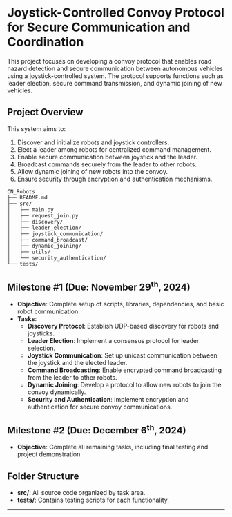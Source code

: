 # Joystick-Controlled Convoy Protocol for Secure Communication and Coordination

This project focuses on developing a convoy protocol that enables road hazard detection and secure communication between autonomous vehicles using a joystick-controlled system. The protocol supports functions such as leader election, secure command transmission, and dynamic joining of new vehicles.

## Project Overview

This system aims to:
1. Discover and initialize robots and joystick controllers.
2. Elect a leader among robots for centralized command management.
3. Enable secure communication between joystick and the leader.
4. Broadcast commands securely from the leader to other robots.
5. Allow dynamic joining of new robots into the convoy.
6. Ensure security through encryption and authentication mechanisms.

```
CN_Robots
├── README.md
├── src/
│   ├── main.py
│   ├── request_join.py
│   ├── discovery/
│   ├── leader_election/
│   ├── joystick_communication/
│   ├── command_broadcast/
│   ├── dynamic_joining/
│   ├── utils/
│   └── security_authentication/
└── tests/
```

## Milestone \#1 (Due: November 29<sup>th</sup>, 2024)
- **Objective**: Complete setup of scripts, libraries, dependencies, and basic robot communication.
- **Tasks**:
  - **Discovery Protocol**: Establish UDP-based discovery for robots and joysticks.
  - **Leader Election**: Implement a consensus protocol for leader selection.
  - **Joystick Communication**: Set up unicast communication between the joystick and the elected leader.
  - **Command Broadcasting**: Enable encrypted command broadcasting from the leader to other robots.
  - **Dynamic Joining**: Develop a protocol to allow new robots to join the convoy dynamically.
  - **Security and Authentication**: Implement encryption and authentication for secure convoy communications.

## Milestone \#2 (Due: December 6<sup>th</sup>, 2024)
- **Objective**: Complete all remaining tasks, including final testing and project demonstration.

## Folder Structure

- **src/**: All source code organized by task area.
- **tests/**: Contains testing scripts for each functionality.

---
